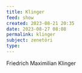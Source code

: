 ```yaml
---
title: Klinger
feed: show
created: 2023-08-21 20:35
date: 2023-08-27 08:08
permalink: klinger
subject: zenetöri
type: 
---
```


Friedrich Maximilian Klinger
